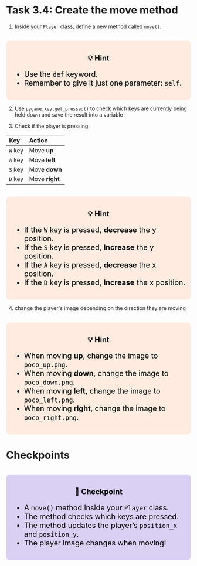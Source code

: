# Task 3.4: Create the move method

1. Inside your `Player` class, define a new method called `move()`.

<br>
<div style="font-size: 20px; background-color: #ffebdf; color: black; padding: 15px; border-radius:10px;">
    <p style="text-align: center;"><b>💡 Hint</b></p>
    <ul>  
        <li>Use the <code>def</code> keyword.</li>
        <li>Remember to give it just one parameter: <code>self</code>.</li>
    </ul>
</div>

2. Use `pygame.key.get_pressed()` to check which keys are currently being held down and save the result into a variable

3. Check if the player is pressing:

| Key | Action |
|:----|:-------|
| `W` key | Move **up** |
| `A` key | Move **left** |
| `S` key | Move **down** |
| `D` key | Move **right** |

<br>
<div style="font-size: 20px; background-color: #ffebdf; color: black; padding: 15px; border-radius:10px;">
    <p style="text-align: center;"><b>💡 Hint</b></p>
    <ul>  
        <li>If the <code>W</code> key is pressed, <strong>decrease</strong> the y position.</li>
        <li>If the <code>S</code> key is pressed, <strong>increase</strong> the y position.</li>
        <li>If the <code>A</code> key is pressed, <strong>decrease</strong> the x position.</li>
        <li>If the <code>D</code> key is pressed, <strong>increase</strong> the x position.</li>
    </ul>
</div>

4. change the player's image depending on the direction they are moving

<br>
<div style="font-size: 20px; background-color: #ffebdf; color: black; padding: 15px; border-radius:10px;">
    <p style="text-align: center;"><b>💡 Hint</b></p>
    <ul>  
        <li>When moving <strong>up</strong>, change the image to <code>poco_up.png</code>.</li>
        <li>When moving <strong>down</strong>, change the image to <code>poco_down.png</code>.</li>
        <li>When moving <strong>left</strong>, change the image to <code>poco_left.png</code>.</li>
        <li>When moving <strong>right</strong>, change the image to <code>poco_right.png</code>.</li>
    </ul>
</div>

# Checkpoints
<br>
<div style="font-size: 20px; background-color: #d9d0f3; color: black; padding: 15px; border-radius:10px;">
    <p style="text-align: center;"><b>🚩 Checkpoint</b></p>
    <ul>  
        <li>A <code>move()</code> method inside your <code>Player</code> class.</li>
        <li>The method checks which keys are pressed.</li>
        <li>The method updates the player’s <code>position_x</code> and <code>position_y</code>.</li>
        <li>The player image changes when moving!</li>
    </ul>
</div>
